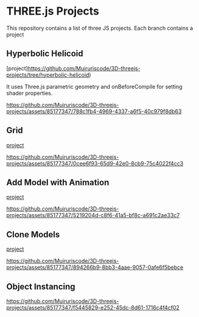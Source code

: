 # THREE.js Projects

This repository contains a list of three JS projects. Each branch contains a project

## Hyperbolic Helicoid
[project]https://github.com/Muiruriscode/3D-threejs-projects/tree/hyperbolic-helicoid)

It uses Three.js parametric geometry and onBeforeCompile for setting shader properties.

https://github.com/Muiruriscode/3D-threejs-projects/assets/85177347/788c1fb4-4969-4337-a6f5-40c979f8db63

## Grid
[project](https://github.com/Muiruriscode/3D-threejs-projects/tree/grid)

https://github.com/Muiruriscode/3D-threejs-projects/assets/85177347/0cee6f93-65d9-42e0-8cb9-75c4022f4cc3

## Add Model with Animation 
[project](https://github.com/Muiruriscode/3D-threejs-projects/tree/gltf)

https://github.com/Muiruriscode/3D-threejs-projects/assets/85177347/5219204d-c8f6-41a5-bf8c-a691c2ae33c7


## Clone Models
[project](https://github.com/Muiruriscode/3D-threejs-projects/tree/clone-animation)

https://github.com/Muiruriscode/3D-threejs-projects/assets/85177347/894266b9-8bb3-4aae-9057-0afe6f5bebce

## Object Instancing

https://github.com/Muiruriscode/3D-threejs-projects/assets/85177347/f5445829-e252-45dc-8d61-1716c4f4cf02


